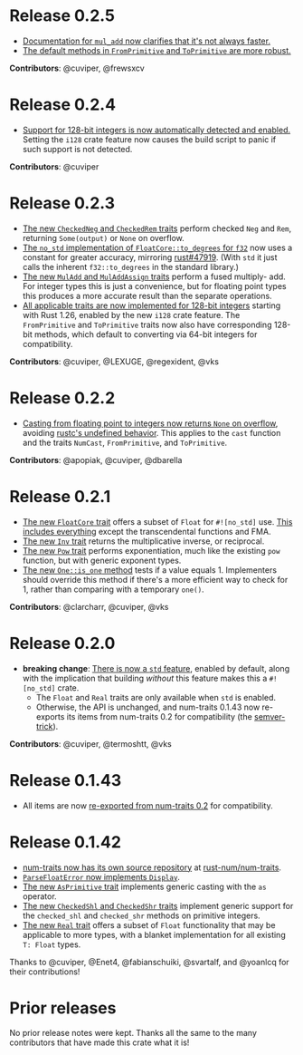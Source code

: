# Release 0.2.5

- [Documentation for `mul_add` now clarifies that it's not always faster.][70]
- [The default methods in `FromPrimitive` and `ToPrimitive` are more robust.][73]

**Contributors**: @cuviper, @frewsxcv

[70]: https://github.com/rust-num/num-traits/pull/70
[73]: https://github.com/rust-num/num-traits/pull/73

# Release 0.2.4

- [Support for 128-bit integers is now automatically detected and enabled.][69]
  Setting the `i128` crate feature now causes the build script to panic if such
  support is not detected.

**Contributors**: @cuviper

[69]: https://github.com/rust-num/num-traits/pull/69

# Release 0.2.3

- [The new `CheckedNeg` and `CheckedRem` traits][63] perform checked `Neg` and
  `Rem`, returning `Some(output)` or `None` on overflow.
- [The `no_std` implementation of `FloatCore::to_degrees` for `f32`][61] now
  uses a constant for greater accuracy, mirroring [rust#47919].  (With `std` it
  just calls the inherent `f32::to_degrees` in the standard library.)
- [The new `MulAdd` and `MulAddAssign` traits][59] perform a fused multiply-
  add.  For integer types this is just a convenience, but for floating point
  types this produces a more accurate result than the separate operations.
- [All applicable traits are now implemented for 128-bit integers][60] starting
  with Rust 1.26, enabled by the new `i128` crate feature.  The `FromPrimitive`
  and `ToPrimitive` traits now also have corresponding 128-bit methods, which
  default to converting via 64-bit integers for compatibility.

**Contributors**: @cuviper, @LEXUGE, @regexident, @vks

[59]: https://github.com/rust-num/num-traits/pull/59
[60]: https://github.com/rust-num/num-traits/pull/60
[61]: https://github.com/rust-num/num-traits/pull/61
[63]: https://github.com/rust-num/num-traits/pull/63
[rust#47919]: https://github.com/rust-lang/rust/pull/47919

# Release 0.2.2

- [Casting from floating point to integers now returns `None` on overflow][52],
  avoiding [rustc's undefined behavior][rust-10184]. This applies to the `cast`
  function and the traits `NumCast`, `FromPrimitive`, and `ToPrimitive`.

**Contributors**: @apopiak, @cuviper, @dbarella

[52]: https://github.com/rust-num/num-traits/pull/52
[rust-10184]: https://github.com/rust-lang/rust/issues/10184


# Release 0.2.1

- [The new `FloatCore` trait][32] offers a subset of `Float` for `#![no_std]` use.
  [This includes everything][41] except the transcendental functions and FMA.
- [The new `Inv` trait][37] returns the multiplicative inverse, or reciprocal.
- [The new `Pow` trait][37] performs exponentiation, much like the existing `pow`
  function, but with generic exponent types.
- [The new `One::is_one` method][39] tests if a value equals 1.  Implementers
  should override this method if there's a more efficient way to check for 1,
  rather than comparing with a temporary `one()`.

**Contributors**: @clarcharr, @cuviper, @vks

[32]: https://github.com/rust-num/num-traits/pull/32
[37]: https://github.com/rust-num/num-traits/pull/37
[39]: https://github.com/rust-num/num-traits/pull/39
[41]: https://github.com/rust-num/num-traits/pull/41


# Release 0.2.0

- **breaking change**: [There is now a `std` feature][30], enabled by default, along
  with the implication that building *without* this feature makes this a
  `#![no_std]` crate.
  - The `Float` and `Real` traits are only available when `std` is enabled.
  - Otherwise, the API is unchanged, and num-traits 0.1.43 now re-exports its
    items from num-traits 0.2 for compatibility (the [semver-trick]).

**Contributors**: @cuviper, @termoshtt, @vks

[semver-trick]: https://github.com/dtolnay/semver-trick
[30]: https://github.com/rust-num/num-traits/pull/30


# Release 0.1.43

- All items are now [re-exported from num-traits 0.2][31] for compatibility.

[31]: https://github.com/rust-num/num-traits/pull/31


# Release 0.1.42

- [num-traits now has its own source repository][num-356] at [rust-num/num-traits][home].
- [`ParseFloatError` now implements `Display`][22].
- [The new `AsPrimitive` trait][17] implements generic casting with the `as` operator.
- [The new `CheckedShl` and `CheckedShr` traits][21] implement generic
  support for the `checked_shl` and `checked_shr` methods on primitive integers.
- [The new `Real` trait][23] offers a subset of `Float` functionality that may be applicable to more
  types, with a blanket implementation for all existing `T: Float` types.

Thanks to @cuviper, @Enet4, @fabianschuiki, @svartalf, and @yoanlcq for their contributions!

[home]: https://github.com/rust-num/num-traits
[num-356]: https://github.com/rust-num/num/pull/356
[17]: https://github.com/rust-num/num-traits/pull/17
[21]: https://github.com/rust-num/num-traits/pull/21
[22]: https://github.com/rust-num/num-traits/pull/22
[23]: https://github.com/rust-num/num-traits/pull/23


# Prior releases

No prior release notes were kept.  Thanks all the same to the many
contributors that have made this crate what it is!

